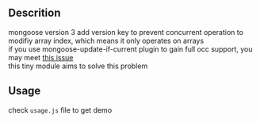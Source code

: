 ## Descrition
mongoose version 3 add version key to prevent concurrent operation to modifiy array index, which means it only operates on arrays  
if you use mongoose-update-if-current plugin to gain full occ support, you may meet [this issue](https://github.com/eoin-obrien/mongoose-update-if-current/issues/64)   
this tiny module aims to solve this problem

## Usage
check `usage.js` file to get demo
